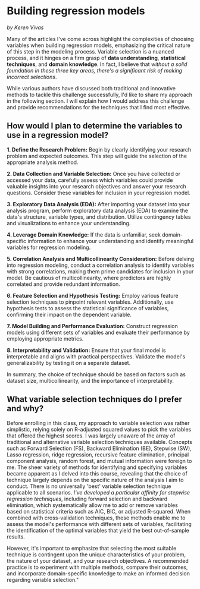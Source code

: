 # Building regression models
_by Keren Vivas_

Many of the articles I've come across highlight the complexities of choosing variables when building regression models, emphasizing the critical nature of this step in the modeling process. Variable selection is a nuanced process, and it hinges on a firm grasp of **data understanding**, **statistical techniques**, and **domain knowledge**. In fact, I believe that _without a solid foundation in these three key areas, there's a significant risk of making incorrect selections_.

While various authors have discussed both traditional and innovative methods to tackle this challenge successfully, I'd like to share my approach in the following section. I will explain how I would address this challenge and provide recommendations for the techniques that I find most effective.

## How would I plan to determine the variables to use in a regression model?

**1. Define the Research Problem:**
Begin by clearly identifying your research problem and expected outcomes. This step will guide the selection of the appropriate analysis method.

**2. Data Collection and Variable Selection:**
Once you have collected or accessed your data, carefully assess which variables could provide valuable insights into your research objectives and answer your research questions. Consider these variables for inclusion in your regression model.

**3. Exploratory Data Analysis (EDA):**
After importing your dataset into your analysis program, perform exploratory data analysis (EDA) to examine the data's structure, variable types, and distribution. Utilize contingency tables and visualizations to enhance your understanding.

**4. Leverage Domain Knowledge:**
If the data is unfamiliar, seek domain-specific information to enhance your understanding and identify meaningful variables for regression modeling.

**5. Correlation Analysis and Multicollinearity Consideration:**
Before delving into regression modeling, conduct a correlation analysis to identify variables with strong correlations, making them prime candidates for inclusion in your model. Be cautious of multicollinearity, where predictors are highly correlated and provide redundant information.

**6. Feature Selection and Hypothesis Testing:**
Employ various feature selection techniques to pinpoint relevant variables. Additionally, use hypothesis tests to assess the statistical significance of variables, confirming their impact on the dependent variable.

**7. Model Building and Performance Evaluation:**
Construct regression models using different sets of variables and evaluate their performance by employing appropriate metrics.

**8. Interpretability and Validation:**
Ensure that your final model is interpretable and aligns with practical perspectives. Validate the model's generalizability by testing it on a separate dataset.

In summary, the choice of technique should be based on factors such as dataset size, multicollinearity, and the importance of interpretability.

## What variable selection techniques do I prefer and why?

Before enrolling in this class, my approach to variable selection was rather simplistic, relying solely on R-adjusted squared values to pick the variables that offered the highest scores. I was largely unaware of the array of traditional and alternative variable selection techniques available. Concepts such as Forward Selection (FS), Backward Elimination (BE), Stepwise (SW), Lasso regression, ridge regression, recursive feature elimination, principal component analysis, random forest, and mutual information were foreign to me. The sheer variety of methods for identifying and specifying variables became apparent as I delved into this course, revealing that the choice of technique largely depends on the specific nature of the analysis I aim to conduct. There is no universally 'best' variable selection technique applicable to all scenarios. _I've developed a particular affinity for stepwise regression techniques_, including forward selection and backward elimination, which systematically allow me to add or remove variables based on statistical criteria such as AIC, BIC, or adjusted R-squared. When combined with cross-validation techniques, these methods enable me to assess the model's performance with different sets of variables, facilitating the identification of the optimal variables that yield the best out-of-sample results.

However, it's important to emphasize that selecting the most suitable technique is contingent upon the unique characteristics of your problem, the nature of your dataset, and your research objectives. A recommended practice is to experiment with multiple methods, compare their outcomes, and incorporate domain-specific knowledge to make an informed decision regarding variable selection."
